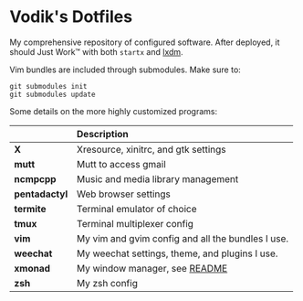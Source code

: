# Vodik's Dotfiles

My comprehensive repository of configured software.  After deployed, it
should Just Work™ with both ``startx`` and [lxdm][].

Vim bundles are included through submodules. Make sure to:

```
git submodules init
git submodules update
```

Some details on the more highly customized programs:

|                 | Description                                       |
| --------------- | :------------------------------------------------ |
| **X**           | Xresource, xinitrc, and gtk settings              |
| **mutt**        | Mutt to access gmail                              |
| **ncmpcpp**     | Music and media library management                |
| **pentadactyl** | Web browser settings                              |
| **termite**     | Terminal emulator of choice                       |
| **tmux**        | Terminal multiplexer config                       |
| **vim**         | My vim and gvim config and all the bundles I use. |
| **weechat**     | My weechat settings, theme, and plugins I use.    |
| **xmonad**      | My window manager, see [README][xmonad]           |
| **zsh**         | My zsh config                                     |

  [lxdm]: https://wiki.archlinux.org/index.php/LXDM
  [vim]: https://github.com/vodik/dotfiles/blob/master/vim/README.md
  [xmonad]: https://github.com/vodik/dotfiles/blob/master/xmonad/README.md
